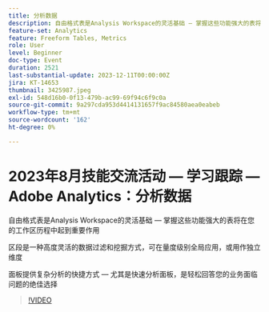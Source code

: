 ```yaml
---
title: 分析数据
description: 自由格式表是Analysis Workspace的灵活基础 — 掌握这些功能强大的表将在工作区历程中走得更远。区段是一种高度灵活的数据过滤和挖掘方式，可以在量度级别全局应用，也可以用作独立维度。 面板提供复杂分析的快捷方式 — 尤其是快速分析面板，是轻松回答您的业务面临问题的绝佳选择
feature-set: Analytics
feature: Freeform Tables, Metrics
role: User
level: Beginner
doc-type: Event
duration: 2521
last-substantial-update: 2023-12-11T00:00:00Z
jira: KT-14653
thumbnail: 3425987.jpeg
exl-id: 548d16b0-0f13-479b-ac99-69f94c6f9c0a
source-git-commit: 9a297cda953d4414131657f9ac84580aea0eabeb
workflow-type: tm+mt
source-wordcount: '162'
ht-degree: 0%

---
```


# 2023年8月技能交流活动 — 学习跟踪 — Adobe Analytics：分析数据

自由格式表是Analysis Workspace的灵活基础 — 掌握这些功能强大的表将在您的工作区历程中起到重要作用

区段是一种高度灵活的数据过滤和挖掘方式，可在量度级别全局应用，或用作独立维度

面板提供复杂分析的快捷方式 — 尤其是快速分析面板，是轻松回答您的业务面临问题的绝佳选择

>[!VIDEO](https://video.tv.adobe.com/v/3425987/?learn=on)
